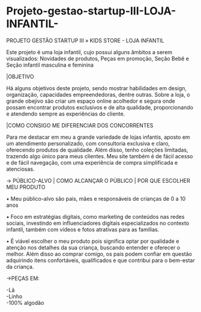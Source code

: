 # Projeto-gestao-startup-III-LOJA-INFANTIL-
PROJETO GESTÃO STARTUP III » KIDS STORE - LOJA INFANTIL

Este projeto é uma loja infantil, cujo possui alguns âmbitos a serem visualizados: 
Novidades de produtos, Peças em promoção, Seção Bebê e Seção infantil masculina e feminina 


|OBJETIVO 

Há alguns objetivos deste projeto, sendo mostrar habilidades em design, organização, 
capacidades empreendedoras, dentre outras.
Sobre a loja, o grande obejivo são criar um espaço online acolhedor e segura onde possam encontrar produtos 
exclusivos e de alta qualidade, proporcionando e atendendo sempre as experiências do cliente.

|COMO CONSIGO ME DIFERENCIAR DOS CONCORRENTES

Para me destacar em meu a grande variedade de lojas infantis, aposto em um atendimento personalizado, com consultoria exclusiva e claro, oferecendo produtos de qualidade. 
Além disso, tenho coleções limitadas, trazendo algo único para meus clientes. Meu site também é de fácil acesso e de fácil navegação, com uma experiência de compra 
simplificada e atenciosas.


→ PÚBLICO-ALVO | COMO ALCANÇAR O PÚBLICO |
POR QUE ESCOLHER MEU PRODUTO

• Meu público-alvo são pais, mães e responsáveis de crianças de 0 a 10 anos

• Foco em estratégias digitais, como marketing de conteúdos nas redes sociais, investindo em influenciadores digitais especializados no 
contexto infantil, também com vídeos e fotos atrativas para as famílias.

• É viável escolher o meu produto pois significa optar por qualidade e atenção nos detalhes da sua criança, buscando entender e oferecer o melhor.
Além disso ao comprar comigo, os pais podem confiar em questão adquirindo itens confortáveis, qualificados e que contribui para o bem-estar da criança.

→PEÇAS EM:

-Lã  
-Linho  
-100% algodão
